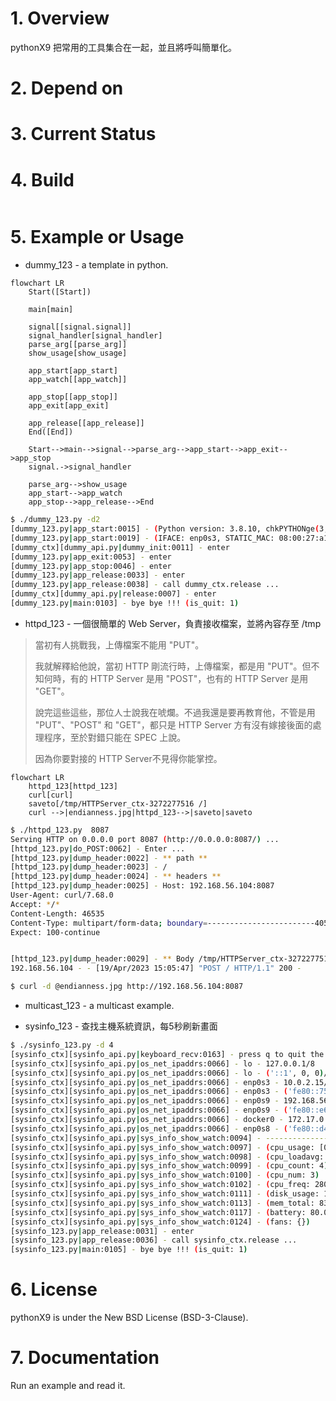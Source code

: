 # 1. Overview

pythonX9 把常用的工具集合在一起，並且將呼叫簡單化。

# 2. Depend on

# 3. Current Status


# 4. Build
```bash

```
# 5. Example or Usage

- dummy_123 - a template in python.
```mermaid
flowchart LR
	Start([Start])
	
	main[main]

	signal[[signal.signal]]
	signal_handler[signal_handler]
	parse_arg[[parse_arg]]
	show_usage[show_usage]

	app_start[app_start]
	app_watch[[app_watch]]

	app_stop[[app_stop]]
	app_exit[app_exit]
	
	app_release[[app_release]]
	End([End])
	
	Start-->main-->signal-->parse_arg-->app_start-->app_exit-->app_stop
	signal.->signal_handler
	
	parse_arg-->show_usage
	app_start-->app_watch
	app_stop-->app_release-->End
```

```bash
$ ./dummy_123.py -d2
[dummy_123.py|app_start:0015] - (Python version: 3.8.10, chkPYTHONge(3,7,0): True, chkPYTHONle(3,7,0): False)
[dummy_123.py|app_start:0019] - (IFACE: enp0s3, STATIC_MAC: 08:00:27:a1:f8:36, STATIC_IP: 192.168.0.92)
[dummy_ctx][dummy_api.py|dummy_init:0011] - enter
[dummy_123.py|app_exit:0053] - enter
[dummy_123.py|app_stop:0046] - enter
[dummy_123.py|app_release:0033] - enter
[dummy_123.py|app_release:0038] - call dummy_ctx.release ...
[dummy_ctx][dummy_api.py|release:0007] - enter
[dummy_123.py|main:0103] - bye bye !!! (is_quit: 1)

```
- httpd_123 - 一個很簡單的 Web Server，負責接收檔案，並將內容存至 /tmp

>當初有人挑戰我，上傳檔案不能用 "PUT"。
>
>我就解釋給他說，當初 HTTP 剛流行時，上傳檔案，都是用 "PUT"。但不知何時，有的 HTTP Server 是用 "POST"，也有的 HTTP Server 是用 "GET"。
>
>說完這些這些，那位人士說我在唬爛。不過我還是要再教育他，不管是用 "PUT"、"POST" 和 "GET"，都只是 HTTP Server 方有沒有嫁接後面的處理程序，至於對錯只能在 SPEC 上說。
>
>因為你要對接的 HTTP Server不見得你能掌控。

```mermaid
flowchart LR
	httpd_123[httpd_123]
	curl[curl]
	saveto[/tmp/HTTPServer_ctx-3272277516 /]
	curl -->|endianness.jpg|httpd_123-->|saveto|saveto
```
```bash
$ ./httpd_123.py  8087
Serving HTTP on 0.0.0.0 port 8087 (http://0.0.0.0:8087/) ...
[httpd_123.py|do_POST:0062] - Enter ...
[httpd_123.py|dump_header:0022] - ** path **
[httpd_123.py|dump_header:0023] - /
[httpd_123.py|dump_header:0024] - ** headers **
[httpd_123.py|dump_header:0025] - Host: 192.168.56.104:8087
User-Agent: curl/7.68.0
Accept: */*
Content-Length: 46535
Content-Type: multipart/form-data; boundary=------------------------405c329812b65da4
Expect: 100-continue


[httpd_123.py|dump_header:0029] - ** Body /tmp/HTTPServer_ctx-3272277516 **
192.168.56.104 - - [19/Apr/2023 15:05:47] "POST / HTTP/1.1" 200 -

```

```bash
$ curl -d @endianness.jpg http://192.168.56.104:8087
```

- multicast_123 - a multicast example.

- sysinfo_123 - 查找主機系統資訊，每5秒刷新畫面

```bash
$ ./sysinfo_123.py -d 4
[sysinfo_ctx][sysinfo_api.py|keyboard_recv:0163] - press q to quit the loop ...
[sysinfo_ctx][sysinfo_api.py|os_net_ipaddrs:0066] - lo - 127.0.0.1/8
[sysinfo_ctx][sysinfo_api.py|os_net_ipaddrs:0066] - lo - ('::1', 0, 0)/128
[sysinfo_ctx][sysinfo_api.py|os_net_ipaddrs:0066] - enp0s3 - 10.0.2.15/24
[sysinfo_ctx][sysinfo_api.py|os_net_ipaddrs:0066] - enp0s3 - ('fe80::7549:bd5f:d0ed:32cf', 0, 2)/64
[sysinfo_ctx][sysinfo_api.py|os_net_ipaddrs:0066] - enp0s9 - 192.168.56.104/24
[sysinfo_ctx][sysinfo_api.py|os_net_ipaddrs:0066] - enp0s9 - ('fe80::e6d1:c758:6c5c:4cbd', 0, 4)/64
[sysinfo_ctx][sysinfo_api.py|os_net_ipaddrs:0066] - docker0 - 172.17.0.1/16
[sysinfo_ctx][sysinfo_api.py|os_net_ipaddrs:0066] - enp0s8 - ('fe80::d49:8acb:9f1b:c4cf', 0, 3)/64
[sysinfo_ctx][sysinfo_api.py|sys_info_show_watch:0094] - --------------------------------------------------------------------------------
[sysinfo_ctx][sysinfo_api.py|sys_info_show_watch:0097] - (cpu_usage: [0.0, 0.0, 0.0, 0.0])
[sysinfo_ctx][sysinfo_api.py|sys_info_show_watch:0098] - (cpu_loadavg: (0.07, 0.06, 0.02))
[sysinfo_ctx][sysinfo_api.py|sys_info_show_watch:0099] - (cpu_count: 4)
[sysinfo_ctx][sysinfo_api.py|sys_info_show_watch:0100] - (cpu_num: 3)
[sysinfo_ctx][sysinfo_api.py|sys_info_show_watch:0102] - (cpu_freq: 2808.0, min: 0.0, max: 0.0)
[sysinfo_ctx][sysinfo_api.py|sys_info_show_watch:0111] - (disk_usage: 17.4 %)
[sysinfo_ctx][sysinfo_api.py|sys_info_show_watch:0113] - (mem_total: 8335740928 bytes, mem_usage: 11.7 %)
[sysinfo_ctx][sysinfo_api.py|sys_info_show_watch:0117] - (battery: 80.0 %, secsleft: 00:00:00, AC: True)
[sysinfo_ctx][sysinfo_api.py|sys_info_show_watch:0124] - (fans: {})
[sysinfo_123.py|app_release:0031] - enter
[sysinfo_123.py|app_release:0036] - call sysinfo_ctx.release ...
[sysinfo_123.py|main:0105] - bye bye !!! (is_quit: 1)

```



# 6. License

pythonX9 is under the New BSD License (BSD-3-Clause).


# 7. Documentation
Run an example and read it.
